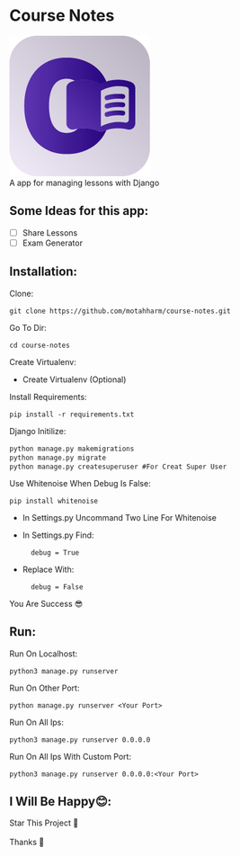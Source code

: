 # Course Notes
![](img/icon.png)<br>
A app for managing lessons with Django

Some Ideas for this app:
----
- [ ] Share Lessons
- [ ] Exam Generator

Installation:
----
Clone:

    git clone https://github.com/motahharm/course-notes.git
  
Go To Dir:

    cd course-notes

Create Virtualenv:

- Create Virtualenv (Optional)

Install Requirements:

    pip install -r requirements.txt

Django Initilize:

    python manage.py makemigrations
    python manage.py migrate
    python manage.py createsuperuser #For Creat Super User

Use Whitenoise When Debug Is False:

    pip install whitenoise

- In Settings.py Uncommand Two Line For Whitenoise
- In Settings.py Find:

        debug = True

- Replace With:

        debug = False

You Are Success 😎

Run:
----
Run On Localhost:

    python3 manage.py runserver

Run On Other Port:

    python manage.py runserver <Your Port>

Run On All Ips:

    python3 manage.py runserver 0.0.0.0

Run On All Ips With Custom Port:

    python3 manage.py runserver 0.0.0.0:<Your Port>

I Will Be Happy😊:
----
Star This Project 🤩<br><br>
Thanks 🙏